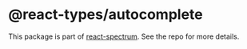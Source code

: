 # @react-types/autocomplete

This package is part of [react-spectrum](https://github.com/adobe/react-spectrum). See the repo for more details.
